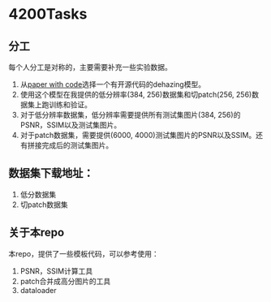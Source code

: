 # 4200Tasks

## 分工
每个人分工是对称的，主要需要补充一些实验数据。
1. 从[paper with code](https://paperswithcode.com/task/image-dehazing)选择一个有开源代码的dehazing模型。
2. 使用这个模型在我提供的低分辨率(384, 256)数据集和切patch(256, 256)数据集上跑训练和验证。
3. 对于低分辨率数据集，低分辨率需要提供所有测试集图片(384, 256)的PSNR，SSIM以及测试集图片。
4. 对于patch数据集，需要提供(6000, 4000)测试集图片的PSNR以及SSIM。还有拼接完成后的测试集图片。

## 数据集下载地址：
1. 低分数据集
2. 切patch数据集

## 关于本repo
本repo，提供了一些模板代码，可以参考使用：
1. PSNR，SSIM计算工具
2. patch合并成高分图片的工具
3. dataloader
